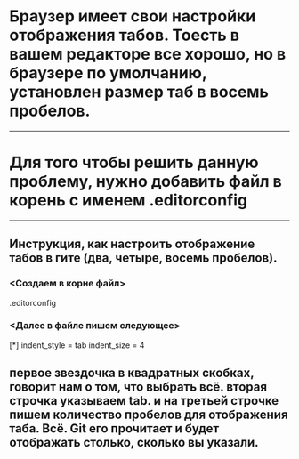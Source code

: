 
# Браузер имеет свои настройки отображения табов. Тоесть в вашем редакторе все хорошо, но в браузере по умолчанию, установлен размер таб  в восемь пробелов. 
***
# Для того чтобы решить данную проблему, нужно добавить файл в корень с именем .editorconfig
****
## Инструкция, как настроить отображение табов в гите (два, четыре, восемь пробелов).

### <Создаем в корне файл>

.editorconfig

### <Далее в файле пишем следующее>

[*]
indent_style = tab
indent_size = 4


## первое звездочка в квадратных скобках, говорит нам о том, что выбрать всё. вторая строчка указываем tab. и на третьей строчке пишем количество пробелов для отображения таба. Всё. Git его прочитает и будет отображать столько, сколько вы указали.
